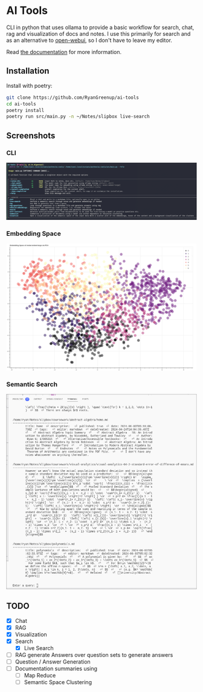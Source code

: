 # AI Tools
CLI in python that uses ollama to provide a basic workflow for search, chat, rag and visualization of docs and notes. I use this primarily for search and as an alternative to [open-webui](https://docs.openwebui.com/), so I don't have to leave my editor.

Read [the documentation](./docs/index.md) for more information.
## Installation
Install with poetry:

```sh
git clone https://github.com/RyanGreenup/ai-tools
cd ai-tools
poetry install
poetry run src/main.py -n ~/Notes/slipbox live-search
```
## Screenshots

### CLI
![](assets/cli.png)
### Embedding Space
![](assets/semantic_space_plot.png)
### Semantic Search
![](assets/live-search.png)




## TODO

- [x] Chat
- [x] RAG
- [x] Visualization
- [x] Search
    - [x] Live Search
- [ ] RAG generate Answers over question sets to generate answers
- [ ] Question / Answer Generation
- [ ] Documentation summaries using
    - [ ] Map Reduce
    - [ ] Semantic Space Clustering
